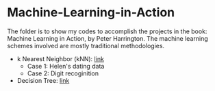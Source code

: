 # Machine-Learning-in-Action
The folder is to show my codes to accomplish the projects in the book: Machine Learning in Action, by Peter Harrington. The machine learning schemes involved are mostly traditional methodologies.
- k Nearest Neighbor (kNN): [link](https://github.com/hansxiao7/Machine-Learning-in-Action/tree/main/KNN)
  - Case 1: Helen's dating data
  - Case 2: Digit recoginition
- Decision Tree: [link](https://github.com/hansxiao7/Machine-Learning-in-Action/tree/main/Decision%20Tree)

